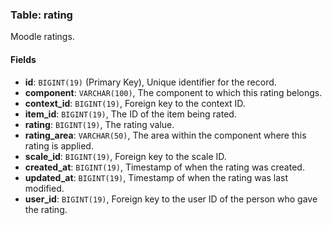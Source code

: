### Table: rating

Moodle ratings.

#### Fields

- **id**: `BIGINT(19)` (Primary Key), Unique identifier for the record.
- **component**: `VARCHAR(100)`, The component to which this rating belongs.
- **context_id**: `BIGINT(19)`, Foreign key to the context ID.
- **item_id**: `BIGINT(19)`, The ID of the item being rated.
- **rating**: `BIGINT(19)`, The rating value.
- **rating_area**: `VARCHAR(50)`, The area within the component where this rating is applied.
- **scale_id**: `BIGINT(19)`, Foreign key to the scale ID.
- **created_at**: `BIGINT(19)`, Timestamp of when the rating was created.
- **updated_at**: `BIGINT(19)`, Timestamp of when the rating was last modified.
- **user_id**: `BIGINT(19)`, Foreign key to the user ID of the person who gave the rating.
